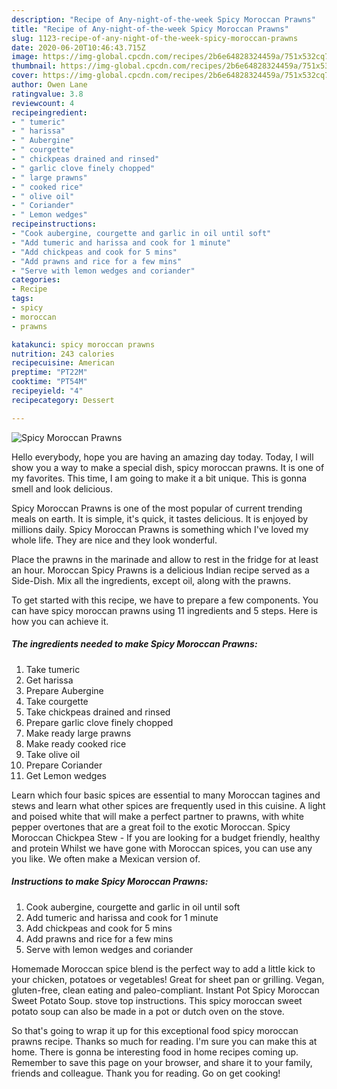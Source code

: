 ```yaml
---
description: "Recipe of Any-night-of-the-week Spicy Moroccan Prawns"
title: "Recipe of Any-night-of-the-week Spicy Moroccan Prawns"
slug: 1123-recipe-of-any-night-of-the-week-spicy-moroccan-prawns
date: 2020-06-20T10:46:43.715Z
image: https://img-global.cpcdn.com/recipes/2b6e64828324459a/751x532cq70/spicy-moroccan-prawns-recipe-main-photo.jpg
thumbnail: https://img-global.cpcdn.com/recipes/2b6e64828324459a/751x532cq70/spicy-moroccan-prawns-recipe-main-photo.jpg
cover: https://img-global.cpcdn.com/recipes/2b6e64828324459a/751x532cq70/spicy-moroccan-prawns-recipe-main-photo.jpg
author: Owen Lane
ratingvalue: 3.8
reviewcount: 4
recipeingredient:
- " tumeric"
- " harissa"
- " Aubergine"
- " courgette"
- " chickpeas drained and rinsed"
- " garlic clove finely chopped"
- " large prawns"
- " cooked rice"
- " olive oil"
- " Coriander"
- " Lemon wedges"
recipeinstructions:
- "Cook aubergine, courgette and garlic in oil until soft"
- "Add tumeric and harissa and cook for 1 minute"
- "Add chickpeas and cook for 5 mins"
- "Add prawns and rice for a few mins"
- "Serve with lemon wedges and coriander"
categories:
- Recipe
tags:
- spicy
- moroccan
- prawns

katakunci: spicy moroccan prawns 
nutrition: 243 calories
recipecuisine: American
preptime: "PT22M"
cooktime: "PT54M"
recipeyield: "4"
recipecategory: Dessert

---
```



![Spicy Moroccan Prawns](https://img-global.cpcdn.com/recipes/2b6e64828324459a/751x532cq70/spicy-moroccan-prawns-recipe-main-photo.jpg)

Hello everybody, hope you are having an amazing day today. Today, I will show you a way to make a special dish, spicy moroccan prawns. It is one of my favorites. This time, I am going to make it a bit unique. This is gonna smell and look delicious.

Spicy Moroccan Prawns is one of the most popular of current trending meals on earth. It is simple, it's quick, it tastes delicious. It is enjoyed by millions daily. Spicy Moroccan Prawns is something which I've loved my whole life. They are nice and they look wonderful.

Place the prawns in the marinade and allow to rest in the fridge for at least an hour. Moroccan Spicy Prawns is a delicious Indian recipe served as a Side-Dish. Mix all the ingredients, except oil, along with the prawns.


To get started with this recipe, we have to prepare a few components. You can have spicy moroccan prawns using 11 ingredients and 5 steps. Here is how you can achieve it.

<!--inarticleads1-->

##### The ingredients needed to make Spicy Moroccan Prawns:

1. Take  tumeric
1. Get  harissa
1. Prepare  Aubergine
1. Take  courgette
1. Take  chickpeas drained and rinsed
1. Prepare  garlic clove finely chopped
1. Make ready  large prawns
1. Make ready  cooked rice
1. Take  olive oil
1. Prepare  Coriander
1. Get  Lemon wedges


Learn which four basic spices are essential to many Moroccan tagines and stews and learn what other spices are frequently used in this cuisine. A light and poised white that will make a perfect partner to prawns, with white pepper overtones that are a great foil to the exotic Moroccan. Spicy Moroccan Chickpea Stew - If you are looking for a budget friendly, healthy and protein Whilst we have gone with Moroccan spices, you can use any you like. We often make a Mexican version of. 

<!--inarticleads2-->

##### Instructions to make Spicy Moroccan Prawns:

1. Cook aubergine, courgette and garlic in oil until soft
1. Add tumeric and harissa and cook for 1 minute
1. Add chickpeas and cook for 5 mins
1. Add prawns and rice for a few mins
1. Serve with lemon wedges and coriander


Homemade Moroccan spice blend is the perfect way to add a little kick to your chicken, potatoes or vegetables! Great for sheet pan or grilling. Vegan, gluten-free, clean eating and paleo-compliant. Instant Pot Spicy Moroccan Sweet Potato Soup. stove top instructions. This spicy moroccan sweet potato soup can also be made in a pot or dutch oven on the stove. 

So that's going to wrap it up for this exceptional food spicy moroccan prawns recipe. Thanks so much for reading. I'm sure you can make this at home. There is gonna be interesting food in home recipes coming up. Remember to save this page on your browser, and share it to your family, friends and colleague. Thank you for reading. Go on get cooking!
